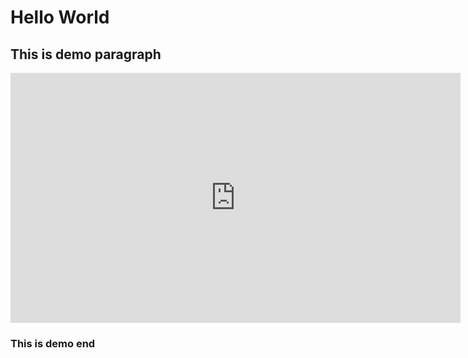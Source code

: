 # Hello World

## This is demo paragraph


<iframe width="720" height="400" src="https://www.youtube.com/embed/RsZAyFePy2U" frameborder="0" allow="accelerometer; autoplay; encrypted-media; gyroscope; picture-in-picture" allowfullscreen></iframe>

### This is demo end


